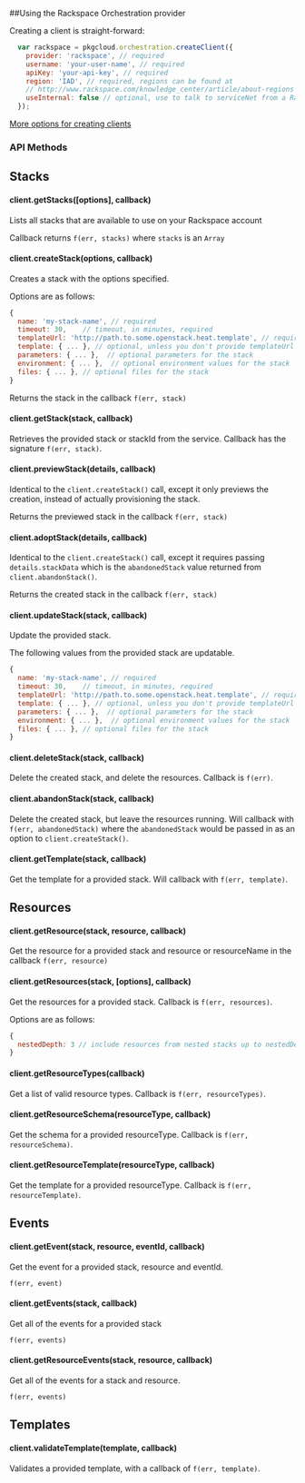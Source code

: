 ##Using the Rackspace Orchestration provider

Creating a client is straight-forward:

``` js
  var rackspace = pkgcloud.orchestration.createClient({
    provider: 'rackspace', // required
    username: 'your-user-name', // required
    apiKey: 'your-api-key', // required
    region: 'IAD', // required, regions can be found at
    // http://www.rackspace.com/knowledge_center/article/about-regions
    useInternal: false // optional, use to talk to serviceNet from a Rackspace machine
  });
```

[More options for creating clients](README.md)

### API Methods

## Stacks

#### client.getStacks([options], callback)
Lists all stacks that are available to use on your Rackspace account

Callback returns `f(err, stacks)` where `stacks` is an `Array`

#### client.createStack(options, callback)
Creates a stack with the options specified.

Options are as follows:

```js
{
  name: 'my-stack-name', // required
  timeout: 30,    // timeout, in minutes, required
  templateUrl: 'http://path.to.some.openstack.heat.template', // required, unless you pass template directly
  template: { ... }, // optional, unless you don't provide templateUrl
  parameters: { ... },  // optional parameters for the stack
  environment: { ... },  // optional environment values for the stack
  files: { ... }, // optional files for the stack
}
```
Returns the stack in the callback `f(err, stack)`

#### client.getStack(stack, callback)
Retrieves the provided stack or stackId from the service. Callback has the signature `f(err, stack)`.

#### client.previewStack(details, callback)
Identical to the `client.createStack()` call, except it only previews the creation, instead of actually provisioning
the stack.

Returns the previewed stack in the callback `f(err, stack)`

#### client.adoptStack(details, callback)
Identical to the `client.createStack()` call, except it requires passing `details.stackData` which is the `abandonedStack`
value returned from `client.abandonStack()`.

Returns the created stack in the callback `f(err, stack)`

#### client.updateStack(stack, callback)

Update the provided stack.

The following values from the provided stack are updatable.

```js
{
  name: 'my-stack-name', // required
  timeout: 30,    // timeout, in minutes, required
  templateUrl: 'http://path.to.some.openstack.heat.template', // required, unless you pass template directly
  template: { ... }, // optional, unless you don't provide templateUrl
  parameters: { ... },  // optional parameters for the stack
  environment: { ... },  // optional environment values for the stack
  files: { ... }, // optional files for the stack
}
```

#### client.deleteStack(stack, callback)

Delete the created stack, and delete the resources. Callback is `f(err)`.

#### client.abandonStack(stack, callback)

Delete the created stack, but leave the resources running. Will callback with `f(err, abandonedStack)` where the
`abandonedStack` would be passed in as an option to `client.createStack()`.

#### client.getTemplate(stack, callback)

Get the template for a provided stack. Will callback with `f(err, template)`.

## Resources

#### client.getResource(stack, resource, callback)

Get the resource for a provided stack and resource or resourceName in the callback `f(err,
resource)`

#### client.getResources(stack, [options], callback)
Get the resources for a provided stack. Callback is `f(err, resources)`.

Options are as follows:
```js
{
  nestedDepth: 3 // include resources from nested stacks up to nestedDepth levels of recursion
}
```

#### client.getResourceTypes(callback)
Get a list of valid resource types. Callback is `f(err, resourceTypes)`.

#### client.getResourceSchema(resourceType, callback)
Get the schema for a provided resourceType. Callback is `f(err, resourceSchema)`.

#### client.getResourceTemplate(resourceType, callback)
Get the template for a provided resourceType. Callback is `f(err, resourceTemplate)`.

## Events

#### client.getEvent(stack, resource, eventId, callback)
Get the event for a provided stack, resource and eventId.

`f(err, event)`

#### client.getEvents(stack, callback)
Get all of the events for a provided stack

`f(err, events)`

#### client.getResourceEvents(stack, resource, callback)
Get all of the events for a stack and resource.

`f(err, events)`

## Templates

#### client.validateTemplate(template, callback)
Validates a provided template, with a callback of `f(err, template)`.